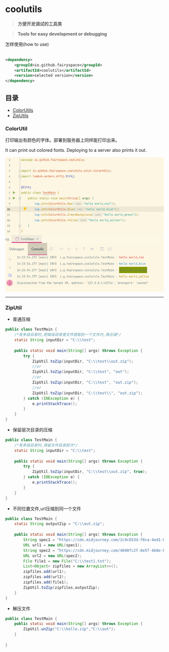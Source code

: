 # coolutils

> **方便开发调试的工具类**

> **Tools for easy development or debugging</red>**

怎样使用(how to use)

```xml

<dependency>
    <groupId>io.github.fairyspace</groupId>
    <artifactId>coolutils</artifactId>
    <version>selected version</version>
</dependency>
```

## 目录

* [ColorUtils](#1)
* [ZipUtils](#2)

<h3 id='1'>ColorUtil</h3>

打印输出有颜色的字体。部署到服务器上同样能打印出来。

It can print out colored fonts. Deploying to a server also prints it out.

![images/img.png](images/img.png)

---
<h3 id='2'>ZipUtil</h3>

- 普通压缩

```java
public class TestMain {
    /*有多级目录时,把每级目录里文件提取到一个文件内,再压缩*/
    static String inputDir = "C:\\test";

    public static void main(String[] args) throws Exception {
        try {
            ZipUtil.toZip(inputDir, "C:\\test\\out.zip");
            //or
            ZipUtil.toZip(inputDir, "C:\\test", "out");
            //or
            ZipUtil.toZip(inputDir, "C:\\test", "out.zip");
            //or
            ZipUtil.toZip(inputDir, "C:\\test\\", "out.zip");
        } catch (IOException e) {
            e.printStackTrace();
        }
    }
}
```

- 保留层次目录的压缩

```java
public class TestMain {
    /*有多级目录时,保留文件目录层次*/
    static String inputDir = "C:\\test";

    public static void main(String[] args) throws Exception {
        try {
            ZipUtil.toZip(inputDir, "C:\\test\\out.zip", true);
        } catch (IOException e) {
            e.printStackTrace();
        }
    }
}
```

- 不同位置文件,url压缩到同一个文件

```java
public class TestMain {
    static String outputZip = "C:\\out.zip";

    public static void main(String[] args) throws Exception {
        String spec1 = "https://cdn.midjourney.com/2c9c653d-f8ca-4ed1-8a92-656cc3770d1e/grid_0_128_N.webp";
        URL url1 = new URL(spec1);
        String spec2 = "https://cdn.midjourney.com/4690fc2f-8e5f-4b8e-b328-9dfac8ab9c1a/grid_0_128_N.webp";
        URL url2 = new URL(spec2);
        File file1 = new File("C:\\test1.txt");
        List<Object> zipfiles = new ArrayList<>();
        zipfiles.add(url1);
        zipfiles.add(url2);
        zipfiles.add(file1);
        ZipUtil.toZip(zipfiles,outputZip);
    }
}
```

- 解压文件
```java
public class TestMain {
    public static void main(String[] args) throws Exception {
        ZipUtil.unZip("C:\\hello.zip","C:\\out");
    }

}
```


